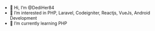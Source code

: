 - 👋 Hi, I’m @DediHer84
- 👀 I’m interested in PHP, Laravel, Codeigniter, Reactjs, VueJs, Android Development
- 🌱 I’m currently learning PHP

<!---
DediHer84/DediHer84 is a ✨ special ✨ repository because its `README.md` (this file) appears on your GitHub profile.
You can click the Preview link to take a look at your changes.
--->
